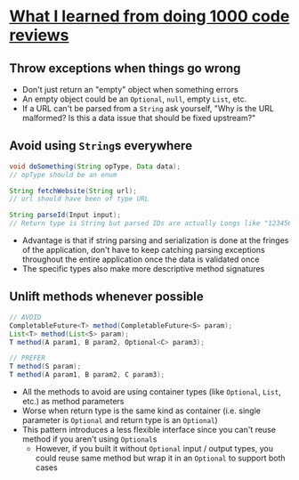 # [What I learned from doing 1000 code reviews](https://medium.com/hackernoon/what-i-learned-from-doing-1000-code-reviews-fe28d4d11c71)

## Throw exceptions when things go wrong
  * Don't just return an "empty" object when something errors
  * An empty object could be an `Optional`, `null`, empty `List`, etc.
  * If a URL can't be parsed from a `String` ask yourself, "Why is the URL malformed? Is this a data issue that should be fixed upstream?"

## Avoid using `String`s everywhere

```java
void doSomething(String opType, Data data);
// opType should be an enum

String fetchWebsite(String url);
// url should have been of type URL

String parseId(Input input);
// Return type is String but parsed IDs are actually Longs like "123456"
```

* Advantage is that if string parsing and serialization is done at the fringes of the application, don't have to keep catching parsing exceptions throughout the entire application once the data is validated once
* The specific types also make more descriptive method signatures

## Unlift methods whenever possible

```java
// AVOID
CompletableFuture<T> method(CompletableFuture<S> param);
List<T> method(List<S> param);
T method(A param1, B param2, Optional<C> param3);

// PREFER
T method(S param);
T method(A param1, B param2, C param3);
```

* All the methods to avoid are using container types (like `Optional`, `List`, etc.) as method parameters
* Worse when return type is the same kind as container (i.e. single parameter is `Optional` and return type is an `Optional`)
* This pattern introduces a less flexible interface since you can't reuse method if you aren't using `Optional`s
  * However, if you built it without `Optional` input / output types, you could reuse same method but wrap it in an `Optional` to support both cases

